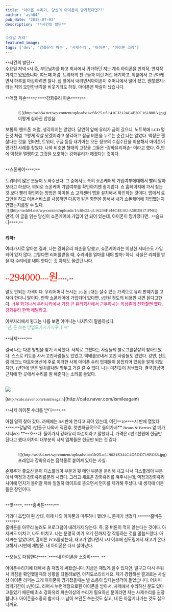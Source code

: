 ```yaml
---
title: '아이폰 수리기, 당신의 아이폰이 망가졌다면??'
author: 'ash84'
pub_date: '2015-07-03'
description: '**사건의 발단** 


수요일 저녁'
featured_image: ''
tags: ['dev', '강화유리 파손', '사제수리', '아이폰', '아이폰 고장']
---
```



<div style="LINE-HEIGHT: 2"></div>  
<span lang="EN-US"><?xml:namespace prefix = o /?>
<span style="FONT-SIZE: 10pt"><span style="FONT-FAMILY: Dotum">**사건의 발단** </span></span>

</span>

  
<div style="LINE-HEIGHT: 2"></div>  
<span style="FONT-SIZE: 10pt"><span style="FONT-FAMILY: Dotum">수요일 저녁</span></span><span lang="EN-US"><span style="FONT-SIZE: 10pt"><span style="FONT-FAMILY: Dotum"> 9</span></span></span><span style="FONT-SIZE: 10pt"><span style="FONT-FAMILY: Dotum">시 즘</span></span><span lang="EN-US"><span style="FONT-SIZE: 10pt"><span style="FONT-FAMILY: Dotum">, </span></span></span><span style="FONT-SIZE: 10pt"><span style="FONT-FAMILY: Dotum">부모님차를 타고 회사에서 귀가하던 저는 계속 아이폰을 만지작</span></span><span lang="EN-US"><span style="FONT-SIZE: 10pt"><span style="FONT-FAMILY: Dotum">, </span></span></span><span style="FONT-SIZE: 10pt"><span style="FONT-FAMILY: Dotum">만지작 거리고 있었습니다</span></span><span lang="EN-US"><span style="FONT-SIZE: 10pt"><span style="FONT-FAMILY: Dotum">. </span></span></span><span style="FONT-SIZE: 10pt"><span style="FONT-FAMILY: Dotum">여느때 처럼</span></span><span lang="EN-US"><span style="FONT-SIZE: 10pt"><span style="FONT-FAMILY: Dotum">, </span></span></span><span style="FONT-SIZE: 10pt"><span style="FONT-FAMILY: Dotum">트위터의 친구들과 이런 저런 애기하고</span></span><span lang="EN-US"><span style="FONT-SIZE: 10pt"><span style="FONT-FAMILY: Dotum">, </span></span></span><span style="FONT-SIZE: 10pt"><span style="FONT-FAMILY: Dotum">위룰에서 고구마캐면서 하루를 마갑하려면 찰나</span></span><span lang="EN-US"><span style="FONT-SIZE: 10pt"><span style="FONT-FAMILY: Dotum">. </span></span></span><span style="FONT-SIZE: 10pt"><span style="FONT-FAMILY: Dotum">집 앞에서 내리면서아이폰이 주머니에서 떨어 졌고</span></span><span lang="EN-US"><span style="FONT-SIZE: 10pt"><span style="FONT-FAMILY: Dotum">, </span></span></span><span style="FONT-SIZE: 10pt"><span style="FONT-FAMILY: Dotum">괜찮겠지</span></span><span lang="EN-US"><span style="FONT-SIZE: 10pt"><span style="FONT-FAMILY: Dotum">? </span></span></span><span style="FONT-SIZE: 10pt"><span style="FONT-FAMILY: Dotum">라는 저의 오만한생각을 비웃기라도 하듯</span></span><span lang="EN-US"><span style="FONT-SIZE: 10pt"><span style="FONT-FAMILY: Dotum">, </span></span></span><span style="FONT-SIZE: 10pt"><span style="FONT-FAMILY: Dotum">아이폰은 박살이 났습니다</span></span><span lang="EN-US"><span style="FONT-SIZE: 10pt"><span style="FONT-FAMILY: Dotum">. </span></span></span>

  
<div style="LINE-HEIGHT: 2"></div>  
<span lang="EN-US"><span style="FONT-SIZE: 10pt"><span style="FONT-FAMILY: Dotum"> </span></span>

</span>

  
<div style="LINE-HEIGHT: 2"></div>  
<span style="FONT-SIZE: 10pt"><span style="FONT-FAMILY: Dotum">**액정 파손**</span></span><span lang="EN-US"><span style="FONT-SIZE: 10pt"><span style="FONT-FAMILY: Dotum">**? **</span></span></span><span style="FONT-SIZE: 10pt"><span style="FONT-FAMILY: Dotum">**강화유리 파손**</span></span><span lang="EN-US"><span style="FONT-SIZE: 10pt"><span style="FONT-FAMILY: Dotum">**?**</span></span></span>

  
<div style="LINE-HEIGHT: 2"></div>  
<span lang="EN-US"><span style="FONT-SIZE: 10pt"><span style="FONT-FAMILY: Dotum"> <figure class="wp-caption aligncenter" style="width: 500px">![ ](http://ash84.net/wp-content/uploads/1/cfile25.uf.141C32124C4E20C161888A.jpg)<figcaption class="wp-caption-text">이렇게 심하진 않았음.</figcaption></figure></span></span>

</span>

  
<div style="LINE-HEIGHT: 2"></div>  
<span style="FONT-SIZE: 10pt"><span style="FONT-FAMILY: Dotum"></span></span>

보통의 핸드폰 처럼<span lang="EN-US"><span style="FONT-SIZE: 10pt"><span style="FONT-FAMILY: Dotum">, </span></span></span><span style="FONT-SIZE: 10pt"><span style="FONT-FAMILY: Dotum">생각하지는 않았다</span></span><span lang="EN-US"><span style="FONT-SIZE: 10pt"><span style="FONT-FAMILY: Dotum">. </span></span></span><span style="FONT-SIZE: 10pt"><span style="FONT-FAMILY: Dotum">당연히 앞에 유리가 금이 갔으니</span></span><span lang="EN-US"><span style="FONT-SIZE: 10pt"><span style="FONT-FAMILY: Dotum">, </span></span></span><span style="FONT-SIZE: 10pt"><span style="FONT-FAMILY: Dotum">노트북에</span></span><span lang="EN-US"><span style="FONT-SIZE: 10pt"><span style="FONT-FAMILY: Dotum"> LCD </span></span></span><span style="FONT-SIZE: 10pt"><span style="FONT-FAMILY: Dotum">멍든것 처럼 그렇게 작살 낫겠지라고 생각하고 잠금 버튼을 누르는 순간</span></span><span lang="EN-US"><span style="FONT-SIZE: 10pt"><span style="FONT-FAMILY: Dotum">,</span></span></span><span style="FONT-SIZE: 10pt"><span style="FONT-FAMILY: Dotum">나는 알았다</span></span><span lang="EN-US"><span style="FONT-SIZE: 10pt"><span style="FONT-FAMILY: Dotum">. </span></span></span><span style="FONT-SIZE: 10pt"><span style="FONT-FAMILY: Dotum">액정은 괜찮다는 것을</span></span><span lang="EN-US"><span style="FONT-SIZE: 10pt"><span style="FONT-FAMILY: Dotum">. </span></span></span><span style="FONT-SIZE: 10pt"><span style="FONT-FAMILY: Dotum">인터넷</span></span><span lang="EN-US"><span style="FONT-SIZE: 10pt"><span style="FONT-FAMILY: Dotum">, </span></span></span><span style="FONT-SIZE: 10pt"><span style="FONT-FAMILY: Dotum">트위터</span></span><span lang="EN-US"><span style="FONT-SIZE: 10pt"><span style="FONT-FAMILY: Dotum">, </span></span></span><span style="FONT-SIZE: 10pt"><span style="FONT-FAMILY: Dotum">구글 등등 내가아는 모든 정보의 수집수단을 이용해서 아이폰이망가진 사례를 찾았다</span></span><span lang="EN-US"><span style="FONT-SIZE: 10pt"><span style="FONT-FAMILY: Dotum">. </span></span></span><span style="FONT-SIZE: 10pt"><span style="FONT-FAMILY: Dotum">나와 비슷한 형태의 고장을 그들은 </span></span><span lang="EN-US"><span style="FONT-SIZE: 10pt"><span style="FONT-FAMILY: Dotum">“</span></span></span><span style="FONT-SIZE: 10pt"><span style="FONT-FAMILY: Dotum">강화유리파손</span></span><span lang="EN-US"><span style="FONT-SIZE: 10pt"><span style="FONT-FAMILY: Dotum">” </span></span></span><span style="FONT-SIZE: 10pt"><span style="FONT-FAMILY: Dotum">이라고 했다</span></span><span lang="EN-US"><span style="FONT-SIZE: 10pt"><span style="FONT-FAMILY: Dotum">. </span></span></span><span style="FONT-SIZE: 10pt"><span style="FONT-FAMILY: Dotum">즉</span></span><span lang="EN-US"><span style="FONT-SIZE: 10pt"><span style="FONT-FAMILY: Dotum">,</span></span></span><span style="FONT-SIZE: 10pt"><span style="FONT-FAMILY: Dotum">안에 액정을 멀쩡하고 그것을 보호하는 강화유리가 깨졌다는 것이다</span></span><span lang="EN-US"><span style="FONT-SIZE: 10pt"><span style="FONT-FAMILY: Dotum">. </span></span></span>

  
<div style="LINE-HEIGHT: 2"></div>  
<span lang="EN-US"><span style="mso-spacerun: yes"><span style="FONT-SIZE: 10pt"><span style="FONT-FAMILY: Dotum"> </span></span></span></span>

  
<div style="LINE-HEIGHT: 2"></div>  
<span style="FONT-SIZE: 10pt"><span style="FONT-FAMILY: Dotum">**쇼폰케어**</span></span><span lang="EN-US"><span style="FONT-SIZE: 10pt"><span style="FONT-FAMILY: Dotum">**?**</span></span></span>

  
<div style="LINE-HEIGHT: 2"></div>  
<span lang="EN-US"><span style="FONT-SIZE: 10pt"><span style="FONT-FAMILY: Dotum"> </span></span>

</span>

  
<div style="LINE-HEIGHT: 2"></div>  
<span style="FONT-SIZE: 10pt"><span style="FONT-FAMILY: Dotum">트위터의 많은 분들이 도와주셨다</span></span><span lang="EN-US"><span style="FONT-SIZE: 10pt"><span style="FONT-FAMILY: Dotum">. </span></span></span><span style="FONT-SIZE: 10pt"><span style="FONT-FAMILY: Dotum">그 중에서도 특히 쇼폰케어의 가입여부에대해서 빨리 알아보라고 하셨다</span></span><span lang="EN-US"><span style="FONT-SIZE: 10pt"><span style="FONT-FAMILY: Dotum">. </span></span></span><span style="FONT-SIZE: 10pt"><span style="FONT-FAMILY: Dotum">의외로 쇼폰케어 가입여부를 확인하기엔 쉽지않다</span></span><span lang="EN-US"><span style="FONT-SIZE: 10pt"><span style="FONT-FAMILY: Dotum">. </span></span></span><span style="FONT-SIZE: 10pt"><span style="FONT-FAMILY: Dotum">쇼 홈페이지에 가서 찾는 것 보다 빨리 확인하는 방법은 아이폰 쇼 고객센터 앱을 설치해서 확인하는 것이다</span></span><span lang="EN-US"><span style="FONT-SIZE: 10pt"><span style="FONT-FAMILY: Dotum">. </span></span></span><span style="FONT-SIZE: 10pt"><span style="FONT-FAMILY: Dotum">앱에서 로그인을 하고 이용서비스를 사용하면 다음과 같은 화면을 통해서 내가 쇼폰케어에 가입했는지 안했는지를알 수 있다</span></span><span lang="EN-US"><span style="FONT-SIZE: 10pt"><span style="FONT-FAMILY: Dotum">. </span></span></span>

  
<div style="LINE-HEIGHT: 2"></div>  
<span lang="EN-US"><span style="FONT-SIZE: 10pt"><span style="FONT-FAMILY: Dotum"> ![](http://ash84.net/wp-content/uploads/1/cfile22.uf.16234F144C4E1E1A58DB17.PNG)</span></span>

</span>

  
<div style="LINE-HEIGHT: 2"></div>  
<span style="FONT-SIZE: 10pt"><span style="FONT-FAMILY: Dotum">  
 만약</span></span><span lang="EN-US"><span style="FONT-SIZE: 10pt"><span style="FONT-FAMILY: Dotum">, </span></span></span><span style="FONT-SIZE: 10pt"><span style="FONT-FAMILY: Dotum">이 글을 읽는 당신이 쇼폰케어에 가입이 안 되어 있는데</span></span><span lang="EN-US"><span style="FONT-SIZE: 10pt"><span style="FONT-FAMILY: Dotum">, </span></span></span><span style="FONT-SIZE: 10pt"><span style="FONT-FAMILY: Dotum">아이폰이 망가졌다면</span></span><span lang="EN-US"><span style="FONT-SIZE: 10pt"><span style="FONT-FAMILY: Dotum">.. </span></span></span><span style="FONT-SIZE: 10pt"><span style="FONT-FAMILY: Dotum">**슬프다**</span></span><span lang="EN-US"><span style="FONT-SIZE: 10pt"><span style="FONT-FAMILY: Dotum">**.**</span></span></span>

  
<div style="LINE-HEIGHT: 2"></div>  
<span lang="EN-US"><span style="FONT-SIZE: 10pt"><span style="FONT-FAMILY: Dotum">   
</span></span>

</span><span style="FONT-SIZE: 10pt"><span style="FONT-FAMILY: Dotum">**리퍼**</span></span><span lang="EN-US"><span style="FONT-SIZE: 10pt"><span style="FONT-FAMILY: Dotum">**?**</span></span></span>

  
<div style="LINE-HEIGHT: 2"></div>  
<span lang="EN-US"><span style="FONT-SIZE: 10pt"><span style="FONT-FAMILY: Dotum"></span></span>

</span>

  
<div style="LINE-HEIGHT: 2"></div>  
<span style="FONT-SIZE: 10pt"><span style="FONT-FAMILY: Dotum">여러가지로 알아본 결과</span></span><span lang="EN-US"><span style="FONT-SIZE: 10pt"><span style="FONT-FAMILY: Dotum">, </span></span></span><span style="FONT-SIZE: 10pt"><span style="FONT-FAMILY: Dotum">나는 강화유리 파손을 당했고</span></span><span lang="EN-US"><span style="FONT-SIZE: 10pt"><span style="FONT-FAMILY: Dotum">, </span></span></span><span style="FONT-SIZE: 10pt"><span style="FONT-FAMILY: Dotum">쇼폰케어라는 이상한 서비스도 가입되어 있지 않다</span></span><span lang="EN-US"><span style="FONT-SIZE: 10pt"><span style="FONT-FAMILY: Dotum">. </span></span></span><span style="FONT-SIZE: 10pt"><span style="FONT-FAMILY: Dotum">그렇다면 리퍼를받을 때</span></span><span lang="EN-US"><span style="FONT-SIZE: 10pt"><span style="FONT-FAMILY: Dotum">, </span></span></span><span style="FONT-SIZE: 10pt"><span style="FONT-FAMILY: Dotum">수리비를 얼마를 내야 할까</span></span><span lang="EN-US"><span style="FONT-SIZE: 10pt"><span style="FONT-FAMILY: Dotum">? </span></span></span><span style="FONT-SIZE: 10pt"><span style="FONT-FAMILY: Dotum">아니</span></span><span lang="EN-US"><span style="FONT-SIZE: 10pt"><span style="FONT-FAMILY: Dotum">, </span></span></span><span style="FONT-SIZE: 10pt"><span style="FONT-FAMILY: Dotum">사실은 리퍼를 받을 때 수리비를 내야 한다는 것 자체도 몰랐던 나다</span></span><span lang="EN-US"><span style="FONT-SIZE: 10pt"><span style="FONT-FAMILY: Dotum">. </span></span></span>

  
<div style="LINE-HEIGHT: 2"></div>  
<span lang="EN-US"><span style="FONT-SIZE: 10pt"><span style="FONT-FAMILY: Dotum"> </span></span>

</span>

  
<div style="LINE-HEIGHT: 2"></div>  
<font color="#e31600"><span lang="EN-US"><span style="FONT-SIZE: 10pt"><span style="FONT-FAMILY: Dotum">**<span style="FONT-SIZE: 24pt">294000</span>**</span></span></span><span style="FONT-SIZE: 10pt"><span style="FONT-FAMILY: Dotum">**<span style="FONT-SIZE: 24pt">원</span>**</span></span></font><span lang="EN-US"><span style="FONT-SIZE: 10pt"><span style="FONT-FAMILY: Dotum">**<span style="FONT-SIZE: 24pt"><font color="#e31600">.</font></span>**</span></span></span>

  
<div style="LINE-HEIGHT: 2"></div>  
<span lang="EN-US"><span style="FONT-SIZE: 10pt"><span style="FONT-FAMILY: Dotum"> </span></span>

</span>

  
<div style="LINE-HEIGHT: 2"></div>  
<span style="FONT-SIZE: 10pt"><span style="FONT-FAMILY: Dotum">말도 안되는 가격이다</span></span><span lang="EN-US"><span style="FONT-SIZE: 10pt"><span style="FONT-FAMILY: Dotum">. </span></span></span><span style="FONT-SIZE: 10pt"><span style="FONT-FAMILY: Dotum">우리어머니 쓰시는</span></span><span lang="EN-US"><span style="FONT-SIZE: 10pt"><span style="FONT-FAMILY: Dotum"> 2G</span></span></span><span style="FONT-SIZE: 10pt"><span style="FONT-FAMILY: Dotum">폰</span></span><span lang="EN-US"><span style="FONT-SIZE: 10pt"><span style="FONT-FAMILY: Dotum"> 2</span></span></span><span style="FONT-SIZE: 10pt"><span style="FONT-FAMILY: Dotum">대는 살수 있는 가격으로 유리 판떼기를 고쳐야 한다니 말이다</span></span><span lang="EN-US"><span style="FONT-SIZE: 10pt"><span style="FONT-FAMILY: Dotum">. </span></span></span><span style="FONT-SIZE: 10pt"><span style="FONT-FAMILY: Dotum">만약 쇼폰케어에 가입되어 있다면</span></span><span lang="EN-US"><span style="FONT-SIZE: 10pt"><span style="FONT-FAMILY: Dotum">, 5</span></span></span><span style="FONT-SIZE: 10pt"><span style="FONT-FAMILY: Dotum">만원 정도의 비용만 내면 된다고한다</span></span><span lang="EN-US"><span style="FONT-SIZE: 10pt"><span style="FONT-FAMILY: Dotum">. </span></span></span><span style="FONT-SIZE: 10pt"><span style="FONT-FAMILY: Dotum"><font class="Apple-style-span" color="#c8056a">너무 화가나서 우리나라에서 가장 큰 유리회사에서 근무하시는 외삼촌께 전화할뻔 했다</font></span></span><span lang="EN-US"><span style="FONT-SIZE: 10pt"><span style="FONT-FAMILY: Dotum"><font class="Apple-style-span" color="#c8056a">. </font></span></span></span><span style="FONT-SIZE: 10pt"><span style="FONT-FAMILY: Dotum"><font class="Apple-style-span" color="#c8056a">강화유리 한짝 해달라고</font></span></span><span lang="EN-US"><span style="FONT-SIZE: 10pt"><span style="FONT-FAMILY: Dotum"><font class="Apple-style-span" color="#c8056a">. </font></span></span></span>

  
<div style="LINE-HEIGHT: 2"></div>  
<span lang="EN-US"><span style="FONT-SIZE: 10pt"><span style="FONT-FAMILY: Dotum"> </span></span>

</span>

  
<div style="LINE-HEIGHT: 2"></div>  
<span style="FONT-SIZE: 10pt"><span style="FONT-FAMILY: Dotum">이부자리에서 뒹그는 나를 보면 어머니는 나지막히 말씀하셨다</span></span><span lang="EN-US"><span style="FONT-SIZE: 10pt"><span style="FONT-FAMILY: Dotum">. </span></span></span>

  
<div style="LINE-HEIGHT: 2"></div>  
<font color="#6abb9a"><span lang="EN-US"><span style="FONT-SIZE: 10pt"><span style="FONT-FAMILY: Dotum">“</span></span></span><span style="FONT-SIZE: 10pt"><span style="FONT-FAMILY: Dotum">넌</span></span><span lang="EN-US"><span style="FONT-SIZE: 10pt"><span style="FONT-FAMILY: Dotum">, </span></span></span><span style="FONT-SIZE: 10pt"><span style="FONT-FAMILY: Dotum">돈 쓰는 방법도가지가지구나 ㅋ</span></span><span lang="EN-US"><span style="FONT-SIZE: 10pt"><span style="FONT-FAMILY: Dotum">”</span></span></span></font>

  
<div style="LINE-HEIGHT: 2"></div>  
<span lang="EN-US"><span style="FONT-SIZE: 10pt"><span style="FONT-FAMILY: Dotum"> </span></span>

</span>

  
<div style="LINE-HEIGHT: 2"></div>  
<span style="FONT-SIZE: 10pt"><span style="FONT-FAMILY: Dotum">**사제**</span></span><span lang="EN-US"><span style="FONT-SIZE: 10pt"><span style="FONT-FAMILY: Dotum">**?**</span></span></span>

  
<div style="LINE-HEIGHT: 2"></div>  
<span lang="EN-US"><span style="FONT-SIZE: 10pt"><span style="FONT-FAMILY: Dotum"> </span></span>

</span>

  
<div style="LINE-HEIGHT: 2"></div>  
<span style="FONT-SIZE: 10pt"><span style="FONT-FAMILY: Dotum">결국 나는 다른 방법을 찾기 시작했다</span></span><span lang="EN-US"><span style="FONT-SIZE: 10pt"><span style="FONT-FAMILY: Dotum">. </span></span></span><span style="FONT-SIZE: 10pt"><span style="FONT-FAMILY: Dotum">사제로 고쳤다는 사람들의 블로그를샅샅히 찾아보았다</span></span><span lang="EN-US"><span style="FONT-SIZE: 10pt"><span style="FONT-FAMILY: Dotum">. </span></span></span><span style="FONT-SIZE: 10pt"><span style="FONT-FAMILY: Dotum">스스로 키트를 사서 고친사람들도 있었고</span></span><span lang="EN-US"><span style="FONT-SIZE: 10pt"><span style="FONT-FAMILY: Dotum">, </span></span></span><span style="FONT-SIZE: 10pt"><span style="FONT-FAMILY: Dotum">택배를보내서 고친 사람들도 있었다</span></span><span lang="EN-US"><span style="FONT-SIZE: 10pt"><span style="FONT-FAMILY: Dotum">. </span></span></span><span style="FONT-SIZE: 10pt"><span style="FONT-FAMILY: Dotum">강변</span></span><span lang="EN-US"><span style="FONT-SIZE: 10pt"><span style="FONT-FAMILY: Dotum">, </span></span></span><span style="FONT-SIZE: 10pt"><span style="FONT-FAMILY: Dotum">신도림 테크노 마트와용산에 주로 이러한 사제 아이폰 수리 업체들이 응집되어 있음을 알게 되었지만</span></span><span lang="EN-US"><span style="FONT-SIZE: 10pt"><span style="FONT-FAMILY: Dotum">, 1</span></span></span><span style="FONT-SIZE: 10pt"><span style="FONT-FAMILY: Dotum">년만에 받은 월차를내일 앞두고 거길 갈 수 없다</span></span><span lang="EN-US"><span style="FONT-SIZE: 10pt"><span style="FONT-FAMILY: Dotum">. </span></span></span><span style="FONT-SIZE: 10pt"><span style="FONT-FAMILY: Dotum">나는 미친듯이 검색했다</span></span><span lang="EN-US"><span style="FONT-SIZE: 10pt"><span style="FONT-FAMILY: Dotum">. </span></span></span><span style="FONT-SIZE: 10pt"><span style="FONT-FAMILY: Dotum">결국강남역 근처에 한 곳에서 수리를 잘 해준다는 소리를 들었다</span></span><span lang="EN-US"><span style="FONT-SIZE: 10pt"><span style="FONT-FAMILY: Dotum">. </span></span></span>

  
<div style="LINE-HEIGHT: 2"></div>  
<span lang="EN-US"><span style="FONT-SIZE: 10pt"><span style="FONT-FAMILY: Dotum"> </span></span>

</span>

  
<span lang="EN-US"><span style="FONT-SIZE: 10pt"><span style="FONT-FAMILY: Dotum">![](http://ash84.net/wp-content/uploads/1/cfile25.uf.191F35264C4D5D3D42BB19.png)  
</span></span>

</span>

  
<div style="LINE-HEIGHT: 2"></div>  
<span lang="EN-US">[<span style="FONT-SIZE: 10pt"><span style="FONT-FAMILY: Dotum">http://cafe.naver.com/ismileagain</span></span>](http://cafe.naver.com/ismileagain)</span>

  
<div style="LINE-HEIGHT: 2"></div>  
<span lang="EN-US"><span style="FONT-SIZE: 10pt"><span style="FONT-FAMILY: Dotum"> </span></span>

</span>

  
<div style="LINE-HEIGHT: 2"></div>  
<span style="FONT-SIZE: 10pt"><span style="FONT-FAMILY: Dotum">**사제 아이폰 수리를 받다**</span></span><span lang="EN-US"><span style="FONT-SIZE: 10pt"><span style="FONT-FAMILY: Dotum">**.**</span></span></span>

  
<div style="LINE-HEIGHT: 2"></div>  
<span lang="EN-US"><span style="FONT-SIZE: 10pt"><span style="FONT-FAMILY: Dotum"> </span></span>

</span>

  
<div style="LINE-HEIGHT: 2"></div>  
<span style="FONT-SIZE: 10pt"><span style="FONT-FAMILY: Dotum">아침 일찍 찾아 갔다</span></span><span lang="EN-US"><span style="FONT-SIZE: 10pt"><span style="FONT-FAMILY: Dotum">. </span></span></span><span style="FONT-SIZE: 10pt"><span style="FONT-FAMILY: Dotum">까페에는</span></span><span lang="EN-US"><span style="FONT-SIZE: 10pt"><span style="FONT-FAMILY: Dotum"> 8</span></span></span><span style="FONT-SIZE: 10pt"><span style="FONT-FAMILY: Dotum">시반에 연다고 되어 있는데</span></span><span lang="EN-US"><span style="FONT-SIZE: 10pt"><span style="FONT-FAMILY: Dotum">, </span></span></span><span style="FONT-SIZE: 10pt"><span style="FONT-FAMILY: Dotum">여긴</span></span><span lang="EN-US"><span style="FONT-SIZE: 10pt"><span style="FONT-FAMILY: Dotum">**10**</span></span></span><span style="FONT-SIZE: 10pt"><span style="FONT-FAMILY: Dotum">**시 반에 열었다**</span></span><span lang="EN-US"><span style="FONT-SIZE: 10pt"><span style="FONT-FAMILY: Dotum">**.**</span></span></span><span style="FONT-SIZE: 10pt"><span style="FONT-FAMILY: Dotum">강남역</span></span><span lang="EN-US"><span style="FONT-SIZE: 10pt"><span style="FONT-FAMILY: Dotum"> 1</span></span></span><span style="FONT-SIZE: 10pt"><span style="FONT-FAMILY: Dotum">번출구 나와서 직진후</span></span><span lang="EN-US"><span style="FONT-SIZE: 10pt"><span style="FONT-FAMILY: Dotum">, </span></span></span><span style="FONT-SIZE: 10pt"><span style="FONT-FAMILY: Dotum">첫번째골목으로 들어가서</span></span>**<span lang="EN-US"><span style="FONT-SIZE: 10pt"><span style="FONT-FAMILY: Dotum"> Beans & Berries </span></span></span><span style="FONT-SIZE: 10pt"><span style="FONT-FAMILY: Dotum">앞 메가시티</span></span><span lang="EN-US"><span style="FONT-SIZE: 10pt"><span style="FONT-FAMILY: Dotum">809 </span></span></span>**<span style="FONT-SIZE: 10pt"><span style="FONT-FAMILY: Dotum">**호**다</span></span><span lang="EN-US"><span style="FONT-SIZE: 10pt"><span style="FONT-FAMILY: Dotum">. </span></span></span><span style="FONT-SIZE: 10pt"><span style="FONT-FAMILY: Dotum">들어가서 강화유리 파손이라고 말했더니</span></span><span lang="EN-US"><span style="FONT-SIZE: 10pt"><span style="FONT-FAMILY: Dotum">, </span></span></span><span style="FONT-SIZE: 10pt"><span style="FONT-FAMILY: Dotum">가격은</span></span><span lang="EN-US"><span style="FONT-SIZE: 10pt"><span style="FONT-FAMILY: Dotum"> 6</span></span></span><span style="FONT-SIZE: 10pt"><span style="FONT-FAMILY: Dotum">만</span></span><span lang="EN-US"><span style="FONT-SIZE: 10pt"><span style="FONT-FAMILY: Dotum"> 5</span></span></span><span style="FONT-SIZE: 10pt"><span style="FONT-FAMILY: Dotum">천원에 현금만 된다고 했다</span></span><span lang="EN-US"><span style="FONT-SIZE: 10pt"><span style="FONT-FAMILY: Dotum">.</span></span></span><span style="FONT-SIZE: 10pt"><span style="FONT-FAMILY: Dotum">어차피 대부분의 사제 업체들은 현금만 되는 것 같다</span></span><span lang="EN-US"><span style="FONT-SIZE: 10pt"><span style="FONT-FAMILY: Dotum">. </span></span></span>

  
<div style="LINE-HEIGHT: 2"></div>  
<span lang="EN-US"><span style="FONT-SIZE: 10pt"><span style="FONT-FAMILY: Dotum"> <figure class="wp-caption aligncenter" style="width: 500px">![](http://ash84.net/wp-content/uploads/1/cfile25.uf.19021E344C4D5DD719EC63.jpg)<figcaption class="wp-caption-text">프레임과 강화유리는 접착물로 붙여져 있다는 사실. </figcaption></figure></span></span>

</span>

  
<div style="LINE-HEIGHT: 2"></div>  
<span style="FONT-SIZE: 10pt"><span style="FONT-FAMILY: Dotum">  
</span></span>

  
<span style="FONT-SIZE: 10pt"><span style="FONT-FAMILY: Dotum">손재주가 좋으신 분이 디스플레이 부분과 뒷 메인 부분을 분리해 내고 나서 디스플레이 부분에서 액정과 강화유리를분리 시켰다</span></span><span lang="EN-US"><span style="FONT-SIZE: 10pt"><span style="FONT-FAMILY: Dotum">. </span></span></span><span style="FONT-SIZE: 10pt"><span style="FONT-FAMILY: Dotum">그리고 새로운 강화유리를 껴주시는데</span></span><span lang="EN-US"><span style="FONT-SIZE: 10pt"><span style="FONT-FAMILY: Dotum">, </span></span></span><span style="FONT-SIZE: 10pt"><span style="FONT-FAMILY: Dotum">액정과강화유리 사이에 먼지가 들어갈 까바 일일히 테이프로 뜯으면서 먼지를 제거해 주셨다</span></span><span lang="EN-US"><span style="FONT-SIZE: 10pt"><span style="FONT-FAMILY: Dotum">. 내 생각에 이분들은 장인이다.</span></span></span>

  
<div style="LINE-HEIGHT: 2"></div>  
<span lang="EN-US"><span style="FONT-SIZE: 10pt"><span style="FONT-FAMILY: Dotum"> </span></span>

</span>

  
<div style="LINE-HEIGHT: 2"></div>  
<span style="FONT-SIZE: 10pt"><span style="FONT-FAMILY: Dotum">**앗**</span></span><span lang="EN-US"><span style="FONT-SIZE: 10pt"><span style="FONT-FAMILY: Dotum">**, **</span></span></span><span style="FONT-SIZE: 10pt"><span style="FONT-FAMILY: Dotum">**홈버튼**</span></span><span lang="EN-US"><span style="FONT-SIZE: 10pt"><span style="FONT-FAMILY: Dotum">**?**</span></span></span>

  
<div style="LINE-HEIGHT: 2"></div>  
<span lang="EN-US"><span style="FONT-SIZE: 10pt"><span style="FONT-FAMILY: Dotum"> </span></span>

</span>

  
<div style="LINE-HEIGHT: 2"></div>  
<span style="FONT-SIZE: 10pt"><span style="FONT-FAMILY: Dotum">거의다 조립이 된 상태</span></span><span lang="EN-US"><span style="FONT-SIZE: 10pt"><span style="FONT-FAMILY: Dotum">, </span></span></span><span style="FONT-SIZE: 10pt"><span style="FONT-FAMILY: Dotum">이제 나의 아이폰과 마주하나 했더니</span></span><span lang="EN-US"><span style="FONT-SIZE: 10pt"><span style="FONT-FAMILY: Dotum">.. </span></span></span><span style="FONT-SIZE: 10pt"><span style="FONT-FAMILY: Dotum">문제가 생겼다</span></span><span lang="EN-US"><span style="FONT-SIZE: 10pt"><span style="FONT-FAMILY: Dotum">.****</span></span></span><span style="FONT-SIZE: 10pt"><span style="FONT-FAMILY: Dotum">**홈버튼**</span></span><span lang="EN-US"><span style="FONT-SIZE: 10pt"><span style="FONT-FAMILY: Dotum">**!**</span></span></span>

  
<div style="LINE-HEIGHT: 2"></div>  
<span style="FONT-SIZE: 10pt"><span style="FONT-FAMILY: Dotum">홈버튼을 아무리 눌러도 프로그램이 내려가지 않는다</span></span><span lang="EN-US"><span style="FONT-SIZE: 10pt"><span style="FONT-FAMILY: Dotum">. </span></span></span><span style="FONT-SIZE: 10pt"><span style="FONT-FAMILY: Dotum">즉</span></span><span lang="EN-US"><span style="FONT-SIZE: 10pt"><span style="FONT-FAMILY: Dotum">, </span></span></span><span style="FONT-SIZE: 10pt"><span style="FONT-FAMILY: Dotum">홈 버튼이 먹지 않는다는 것이다</span></span><span lang="EN-US"><span style="FONT-SIZE: 10pt"><span style="FONT-FAMILY: Dotum">. </span></span></span><span style="FONT-SIZE: 10pt"><span style="FONT-FAMILY: Dotum">아저씨도 미치고</span></span><span lang="EN-US"><span style="FONT-SIZE: 10pt"><span style="FONT-FAMILY: Dotum">, </span></span></span><span style="FONT-SIZE: 10pt"><span style="FONT-FAMILY: Dotum">나도 미치고</span></span><span lang="EN-US"><span style="FONT-SIZE: 10pt"><span style="FONT-FAMILY: Dotum">. </span></span></span><span style="FONT-SIZE: 10pt"><span style="FONT-FAMILY: Dotum">나는 분명히 여기 오기 전까지 잘 작동하는 것을 말씀드렸다</span></span><span lang="EN-US"><span style="FONT-SIZE: 10pt"><span style="FONT-FAMILY: Dotum">. </span></span></span><span style="FONT-SIZE: 10pt"><span style="FONT-FAMILY: Dotum">아저씨는 알았다며</span></span><span lang="EN-US"><span style="FONT-SIZE: 10pt"><span style="FONT-FAMILY: Dotum">, </span></span></span><span style="FONT-SIZE: 10pt"><span style="FONT-FAMILY: Dotum">홈버튼</span></span><span lang="EN-US"><span style="FONT-SIZE: 10pt"><span style="FONT-FAMILY: Dotum"> PCB</span></span></span><span style="FONT-SIZE: 10pt"><span style="FONT-FAMILY: Dotum">를찾는데</span></span><span lang="EN-US"><span style="FONT-SIZE: 10pt"><span style="FONT-FAMILY: Dotum">, </span></span></span><span style="FONT-SIZE: 10pt"><span style="FONT-FAMILY: Dotum">재고가 없다면서</span></span><span lang="EN-US"><span style="FONT-SIZE: 10pt"><span style="FONT-FAMILY: Dotum"> 1</span></span></span><span style="FONT-SIZE: 10pt"><span style="FONT-FAMILY: Dotum">시 이후에 신도림에서 재고가 온다고해서</span></span><span lang="EN-US"><span style="FONT-SIZE: 10pt"><span style="FONT-FAMILY: Dotum">1</span></span></span><span style="FONT-SIZE: 10pt"><span style="FONT-FAMILY: Dotum">시반에 재방문</span></span><span lang="EN-US"><span style="FONT-SIZE: 10pt"><span style="FONT-FAMILY: Dotum">. </span></span></span><span style="FONT-SIZE: 10pt"><span style="FONT-FAMILY: Dotum">내 아이폰은 다시 살아났다</span></span><span lang="EN-US"><span style="FONT-SIZE: 10pt"><span style="FONT-FAMILY: Dotum">. </span></span></span>

  
<div style="LINE-HEIGHT: 2"></div>  
<span lang="EN-US"><span style="FONT-SIZE: 10pt"><span style="FONT-FAMILY: Dotum"> </span></span>

</span>

  
<div style="LINE-HEIGHT: 2"></div>  
<span style="FONT-SIZE: 10pt"><span style="FONT-FAMILY: Dotum">**오늘도 다짐한다**</span></span><span lang="EN-US"><span style="FONT-SIZE: 10pt"><span style="FONT-FAMILY: Dotum">**. **</span></span></span><span style="FONT-SIZE: 10pt"><span style="FONT-FAMILY: Dotum">**내 아이폰을 소중히**</span></span><span lang="EN-US"><span style="FONT-SIZE: 10pt"><span style="FONT-FAMILY: Dotum">**. **</span></span></span>

  
<div style="LINE-HEIGHT: 2"></div>  
<span lang="EN-US"><span style="FONT-SIZE: 10pt"><span style="FONT-FAMILY: Dotum"> </span></span>

</span>

  
<div style="LINE-HEIGHT: 2"></div>  
<span style="FONT-SIZE: 10pt"><span style="FONT-FAMILY: Dotum">아이폰수리기에 대해서 좀 재밌게 써봤습니다</span></span><span lang="EN-US"><span style="FONT-SIZE: 10pt"><span style="FONT-FAMILY: Dotum">. </span></span></span><span style="FONT-SIZE: 10pt"><span style="FONT-FAMILY: Dotum">지금은 재밌게 쓸수 있지만</span></span><span lang="EN-US"><span style="FONT-SIZE: 10pt"><span style="FONT-FAMILY: Dotum">, </span></span></span><span style="FONT-SIZE: 10pt"><span style="FONT-FAMILY: Dotum">떨구고 다시 주워서 깨짐을 확인했을때의 상황을 되돌려보면</span></span><span lang="EN-US"><span style="FONT-SIZE: 10pt"><span style="FONT-FAMILY: Dotum">, </span></span></span><span style="FONT-SIZE: 10pt"><span style="FONT-FAMILY: Dotum">아직도쓰라리네요</span></span><span lang="EN-US"><span style="FONT-SIZE: 10pt"><span style="FONT-FAMILY: Dotum">. </span></span></span><span style="FONT-SIZE: 10pt"><span style="FONT-FAMILY: Dotum">제가 경험해본 결과로는 사실상 아이폰 리퍼는 크게 아이폰이 망가졌을때는 별 소용이 없다는생각이 들었습니다</span></span><span lang="EN-US"><span style="FONT-SIZE: 10pt"><span style="FONT-FAMILY: Dotum">. </span></span></span><span style="FONT-SIZE: 10pt"><span style="FONT-FAMILY: Dotum">어차피 리퍼기간이</span></span><span lang="EN-US"><span style="FONT-SIZE: 10pt"><span style="FONT-FAMILY: Dotum"> 1</span></span></span><span style="FONT-SIZE: 10pt"><span style="FONT-FAMILY: Dotum">년이고</span></span><span lang="EN-US"><span style="FONT-SIZE: 10pt"><span style="FONT-FAMILY: Dotum">, </span></span></span><span style="FONT-SIZE: 10pt"><span style="FONT-FAMILY: Dotum">리퍼시 누런액정으로된 아이폰을 받아서</span></span><span lang="EN-US"><span style="FONT-SIZE: 10pt"><span style="FONT-FAMILY: Dotum">, </span></span></span><span style="FONT-SIZE: 10pt"><span style="FONT-FAMILY: Dotum">사제에서 수리하신 분도 있다고들었기 때문에 최소 강화유리 파손이상의 수리가 필요하신 분이라면 저는 사제수리를 권장합니다</span></span><span lang="EN-US"><span style="FONT-SIZE: 10pt"><span style="FONT-FAMILY: Dotum">. </span></span></span><span style="FONT-SIZE: 10pt"><span style="FONT-FAMILY: Dotum">아이폰을소중히 합시다</span></span><span lang="EN-US"><span style="FONT-SIZE: 10pt"><span style="FONT-FAMILY: Dotum">.^^ </span></span></span><span style="FONT-SIZE: 10pt"><span style="FONT-FAMILY: Dotum">남이 쓰던폰 쓰는것도 싫고</span></span><span lang="EN-US"><span style="FONT-SIZE: 10pt"><span style="FONT-FAMILY: Dotum">, </span></span></span><span style="FONT-SIZE: 10pt"><span style="FONT-FAMILY: Dotum">내 돈 아깝게나가는 것도 싫으니까요</span></span><span lang="EN-US"><span style="FONT-SIZE: 10pt"><span style="FONT-FAMILY: Dotum">. </span></span></span>

  
<div style="LINE-HEIGHT: 2"></div>  
<span lang="EN-US"><span style="FONT-SIZE: 10pt"><span style="FONT-FAMILY: Dotum"> </span></span>

</span>

  
<div style="LINE-HEIGHT: 2"></div>  
<font class="Apple-style-span" face="Dotum" size="3"><span class="Apple-style-span" style="LINE-HEIGHT: 26px; FONT-SIZE: 13px">  
</span></font>



